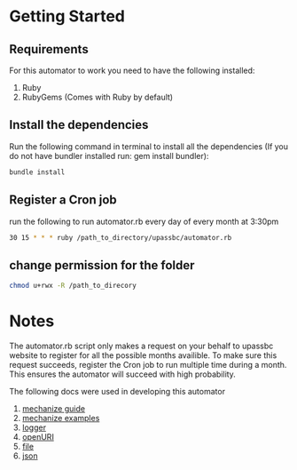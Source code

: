 # Getting Started

## Requirements
For this automator to work you need to have the following installed:
1. Ruby
2. RubyGems (Comes with Ruby by default)

## Install the dependencies
Run the following command in terminal to install all the dependencies (If you do not have bundler installed run: gem install bundler):
```sh
bundle install
```

## Register a Cron job
run the following to run automator.rb every day of every month at 3:30pm
```sh
30 15 * * * ruby /path_to_directory/upassbc/automator.rb
```

## change permission for the folder
```sh
chmod u+rwx -R /path_to_direcory
```

# Notes
The automator.rb script only makes a request on your behalf to upassbc website to register for all the possible months availible.
To make sure this request succeeds, register the Cron job to run multiple time during a month.
This ensures the automator will succeed with high probability.

The following docs were used in developing this automator
1. [mechanize guide](http://docs.seattlerb.org/mechanize/GUIDE_rdoc.html)
2. [mechanize examples](http://docs.seattlerb.org/mechanize/EXAMPLES_rdoc.html)
3. [logger](http://ruby-doc.org/stdlib-2.1.0/libdoc/logger/rdoc/Logger.html)
4. [openURI](http://ruby-doc.org/stdlib-2.1.2/libdoc/open-uri/rdoc/OpenURI.html)
5. [file](http://ruby-doc.org/core-2.2.0/File.html)
6. [json](http://ruby-doc.org/stdlib-2.0.0/libdoc/json/rdoc/JSON.html)
